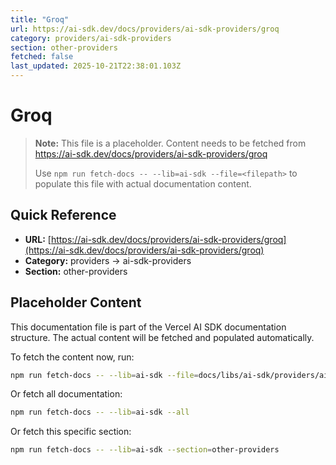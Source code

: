 ```yaml
---
title: "Groq"
url: https://ai-sdk.dev/docs/providers/ai-sdk-providers/groq
category: providers/ai-sdk-providers
section: other-providers
fetched: false
last_updated: 2025-10-21T22:38:01.103Z
---
```


# Groq

> **Note:** This file is a placeholder. Content needs to be fetched from https://ai-sdk.dev/docs/providers/ai-sdk-providers/groq
>
> Use `npm run fetch-docs -- --lib=ai-sdk --file=<filepath>` to populate this file with actual documentation content.

## Quick Reference

- **URL:** [https://ai-sdk.dev/docs/providers/ai-sdk-providers/groq](https://ai-sdk.dev/docs/providers/ai-sdk-providers/groq)
- **Category:** providers → ai-sdk-providers
- **Section:** other-providers

## Placeholder Content

This documentation file is part of the Vercel AI SDK documentation structure.
The actual content will be fetched and populated automatically.

To fetch the content now, run:

```bash
npm run fetch-docs -- --lib=ai-sdk --file=docs/libs/ai-sdk/providers/ai-sdk-providers/groq.md
```

Or fetch all documentation:

```bash
npm run fetch-docs -- --lib=ai-sdk --all
```

Or fetch this specific section:

```bash
npm run fetch-docs -- --lib=ai-sdk --section=other-providers
```
